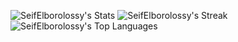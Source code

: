 ![SeifElborolossy's Stats](https://github-readme-stats.vercel.app/api?username=SeifElborolossy&theme=vue-dark&show_icons=true&hide_border=true&count_private=true)
![SeifElborolossy's Streak](https://github-readme-streak-stats.herokuapp.com/?user=SeifElborolossy&theme=vue-dark&hide_border=true)
![SeifElborolossy's Top Languages](https://github-readme-stats.vercel.app/api/top-langs/?username=SeifElborolossy&theme=vue-dark&show_icons=true&hide_border=true&layout=compact)
